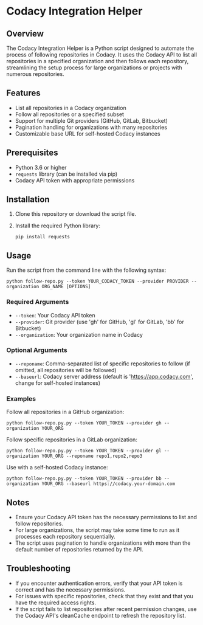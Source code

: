 # Codacy Integration Helper

## Overview

The Codacy Integration Helper is a Python script designed to automate the process of following repositories in Codacy. It uses the Codacy API to list all repositories in a specified organization and then follows each repository, streamlining the setup process for large organizations or projects with numerous repositories.

## Features

- List all repositories in a Codacy organization
- Follow all repositories or a specified subset
- Support for multiple Git providers (GitHub, GitLab, Bitbucket)
- Pagination handling for organizations with many repositories
- Customizable base URL for self-hosted Codacy instances

## Prerequisites

- Python 3.6 or higher
- `requests` library (can be installed via pip)
- Codacy API token with appropriate permissions

## Installation

1. Clone this repository or download the script file.
2. Install the required Python library:

   ```
   pip install requests
   ```

## Usage

Run the script from the command line with the following syntax:

```
python follow-repo.py --token YOUR_CODACY_TOKEN --provider PROVIDER --organization ORG_NAME [OPTIONS]
```

### Required Arguments

- `--token`: Your Codacy API token
- `--provider`: Git provider (use 'gh' for GitHub, 'gl' for GitLab, 'bb' for Bitbucket)
- `--organization`: Your organization name in Codacy

### Optional Arguments

- `--reponame`: Comma-separated list of specific repositories to follow (if omitted, all repositories will be followed)
- `--baseurl`: Codacy server address (default is 'https://app.codacy.com', change for self-hosted instances)

### Examples

Follow all repositories in a GitHub organization:
```
python follow-repo.py.py --token YOUR_TOKEN --provider gh --organization YOUR_ORG
```

Follow specific repositories in a GitLab organization:
```
python follow-repo.py.py --token YOUR_TOKEN --provider gl --organization YOUR_ORG --reponame repo1,repo2,repo3
```

Use with a self-hosted Codacy instance:
```
python follow-repo.py.py --token YOUR_TOKEN --provider bb --organization YOUR_ORG --baseurl https://codacy.your-domain.com
```

## Notes

- Ensure your Codacy API token has the necessary permissions to list and follow repositories.
- For large organizations, the script may take some time to run as it processes each repository sequentially.
- The script uses pagination to handle organizations with more than the default number of repositories returned by the API.

## Troubleshooting

- If you encounter authentication errors, verify that your API token is correct and has the necessary permissions.
- For issues with specific repositories, check that they exist and that you have the required access rights.
- If the script fails to list repositories after recent permission changes, use the Codacy API's cleanCache endpoint to refresh the repository list.